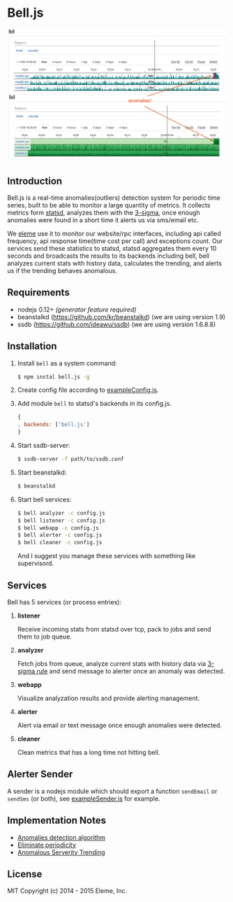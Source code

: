 Bell.js
=======

![snap](snap.png)

Introduction
------------

Bell.js is a real-time anomalies(outliers) detection system for periodic time
series, built to be able to monitor a large quantity of metrics. It collects
metrics form [statsd](https://github.com/etsy/statsd), analyzes them with the
[3-sigma](docs/design-notes.md), once enough anomalies were found in a short 
time it alerts us via sms/email etc.

We [eleme](github.com/eleme) use it to monitor our website/rpc interfaces,
including api called frequency, api response time(time cost per call) and
exceptions count. Our services send these statistics to statsd, statsd
aggregates them every 10 seconds and broadcasts the results to its backends
including bell, bell analyzes current stats with history data, calculates
the trending, and alerts us if the trending behaves anomalous.

Requirements
------------

- nodejs 0.12+ *(generator feature required)*
- beanstalkd (https://github.com/kr/beanstalkd) (we are using version 1.9)
- ssdb (https://github.com/ideawu/ssdb) (we are using version 1.6.8.8)

Installation
------------

1. Install `bell` as a system command:

    ```bash
    $ npm instal bell.js -g
    ```

2. Create config file according to [exampleConfig.js](exampleConfig.js).
3. Add module `bell` to statsd's backends in its config.js.

    ```js
    {
    , backends: ['bell.js']
    }
    ```

4. Start ssdb-server:

    ```bash
    $ ssdb-server -f path/to/ssdb.conf
    ```

5. Start beanstalkd:

    ```bash
    $ beanstalkd
    ```

6. Start bell services:

    ```bash
    $ bell analyzer -c config.js
    $ bell listener -c config.js
    $ bell webapp -c config.js
    $ bell alerter -c config.js
    $ bell cleaner -c config.js
    ```
    And I suggest you manage these services with something like supervisord.

Services
--------

Bell has 5 services (or process entries):

1. **listener**

    Receive incoming stats from statsd over tcp, pack to jobs and send them 
    to job queue.

2. **analyzer**

    Fetch jobs from queue, analyze current stats with history data via 
    [3-sigma rule](doc/design-notes.md)
    and send message to alerter once an anomaly was detected.

3. **webapp**

    Visualize analyzation results and provide alerting management.

4. **alerter**

    Alert via email or text message once enough anomalies were detected.

5. **cleaner**

    Clean metrics that has a long time not hitting bell.

Alerter Sender
---------------

A sender is a nodejs module which should export a function `sendEmail` or
`sendSms` (or both), see [exampleSender.js](exampleSender.js) for example.

Implementation Notes
--------------------

- [Anomalies detection algorithm](doc/design-notes.md#anomalies-detection-algorithm)
- [Eliminate periodicity](doc/design-notes.md#eliminate-periodicity)
- [Anomalous Serverity Trending](doc/design-notes.md#anomalous-serverity-trending)

License
-------

MIT Copyright (c) 2014 - 2015 Eleme, Inc.
